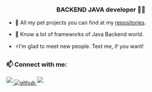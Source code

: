 ### <div align="center">BACKEND JAVA developer 👨‍💻 </div>  
  

- 🔭 All my pet projects you can find at my [repositories](https://github.com/grishuchkov?tab=repositories).  
  

- 🌱 Know a lot of frameworks of Java Backend world.  
  

- ⚡I'm glad to meet new people. Text me, if you want!  
  



### 📫 Connect with me: 
<div align="left">

<a href="https://t.me/ggnavi" target="_blank">
<img src=https://img.shields.io/badge/Telegram-2CA5E0?style=for-the-badge&logo=telegram&logoColor=whitealt=linkedin style="margin-bottom: 5px;" />
</a>
<a href="https://github.com/grishuchkov" target="_blank">
<img src=https://img.shields.io/badge/github-%2324292e.svg?&style=for-the-badge&logo=github&logoColor=white alt=github style="margin-bottom: 5px;" />
<a href="mailto:gri.d.a@ya.ru" target="_blank">
<img src=https://img.shields.io/badge/email-D14836?style=for-the-badge&logo=gmail&logoColor=white style="margin-bottom: 5px;" />
</a>  


<!--
**grishuchkov/grishuchkov** is a ✨ _special_ ✨ repository because its `README.md` (this file) appears on your GitHub profile.

Here are some ideas to get you started:

- 🔭 I’m currently working on ...
- 🌱 I’m currently learning ...
- 👯 I’m looking to collaborate on ...
- 🤔 I’m looking for help with ...
- 💬 Ask me about ...
-  How to reach me: ...
- 😄 Pronouns: ...
- ⚡ Fun fact: ...
-->
